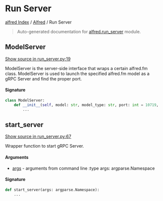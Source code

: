 # Run Server

[alfred Index](../README.md#alfred-index) /
[Alfred](./index.md#alfred) /
Run Server

> Auto-generated documentation for [alfred.run_server](https://github.com/BatsResearch/alfred/blob/main/alfred/run_server.py) module.

## ModelServer

[Show source in run_server.py:19](https://github.com/BatsResearch/alfred/blob/main/alfred/run_server.py#L19)

ModelServer is the server-side interface that wraps a certain alfred.fm class.
ModelServer is used to launch the specified alfred.fm model as a gRPC Server and find the proper port.

#### Signature

```python
class ModelServer:
    def __init__(self, model: str, model_type: str, port: int = 10719, **kwargs: Any):
        ...
```



## start_server

[Show source in run_server.py:67](https://github.com/BatsResearch/alfred/blob/main/alfred/run_server.py#L67)

Wrapper function to start gRPC Server.

#### Arguments

- [args](#run-server) - arguments from command line
:type args: argparse.Namespace

#### Signature

```python
def start_server(args: argparse.Namespace):
    ...
```



